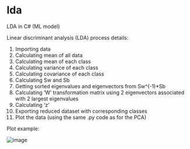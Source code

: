 # lda
LDA in C# (ML model)

Linear discriminant analysis (LDA) process details:

1. Importing data
2. Calculating mean of all data
3. Calculating mean of each class
4. Calculating variance of each class
5. Calculating covariance of each class
6. Calculating Sw and Sb
7. Getting sorted eigenvalues and eigenvectors from Sw^(-1)*Sb
8. Calculating ‘W’ transformation matrix using 2 eigenvectors associated with 2 largest eigenvalues
9. Calculating ‘z’
10. Exporting reduced dataset with corresponding classes
11. Plot the data (using the same .py code as for the PCA)

Plot example:

![image](https://github.com/Guestik/lda/assets/18994179/bc197c03-770f-4517-8da5-18ef2b75a784)
